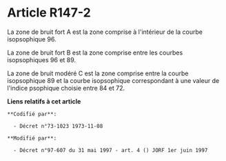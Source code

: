# Article R147-2

La zone de bruit fort A est la zone comprise à l'intérieur de la courbe isopsophique 96.

La zone de bruit fort B est la zone comprise entre les courbes isopsophiques 96 et 89.

La zone de bruit modéré C est la zone comprise entre la courbe isopsophique 89 et la courbe isopsophique correspondant à une
valeur de l'indice psophique choisie entre 84 et 72.

**Liens relatifs à cet article**

	**Codifié par**:

	  - Décret n°73-1023 1973-11-08

	**Modifié par**:

	  - Décret n°97-607 du 31 mai 1997 - art. 4 () JORF 1er juin 1997
